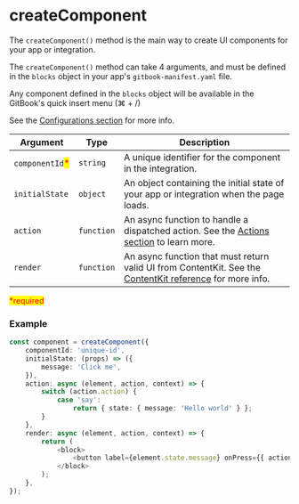 # createComponent

The `createComponent()` method is the main way to create UI components for your app or integration.

The `createComponent()` method can take 4 arguments, and must be defined in the `blocks` object in your app's `gitbook-manifest.yaml` file.

Any component defined in the `blocks` object will be available in the GitBook's quick insert menu (⌘ + /)

See the [Configurations section](../configurations.md) for more info.

| Argument                                        | Type       | Description                                                                                                                 |
| ----------------------------------------------- | ---------- | --------------------------------------------------------------------------------------------------------------------------- |
| `componentId`<mark style="color:red;">\*</mark> | `string`   | A unique identifier for the component in the integration.                                                                   |
| `initialState`                                  | `object`   | An object containing the initial state of your app or integration when the page loads.                                      |
| `action`                                        | `function` | An async function to handle a dispatched action. See the [Actions section](action.md) to learn more.                        |
| `render`                                        | `function` | An async function that must return valid UI from ContentKit. See the [ContentKit reference](../contentkit/) for more info.  |

<mark style="color:red;">\*required</mark>

### Example

```typescript
const component = createComponent({
    componentId: 'unique-id',
    initialState: (props) => ({
        message: 'Click me',
    }),
    action: async (element, action, context) => {
        switch (action.action) {
            case 'say':
                return { state: { message: 'Hello world' } };
        }
    },
    render: async (element, action, context) => {
        return (
            <block>
                <button label={element.state.message} onPress={{ action: 'say' }} />
            </block>
        );
    },
});
```
